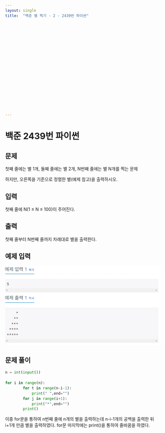 ```yaml
---
layout: single
title:  "백준 별 찍기 - 2 - 2439번 파이썬"


















---
```


# 백준 2439번 파이썬



## 문제

첫째 줄에는 별 1개, 둘째 줄에는 별 2개, N번째 줄에는 별 N개를 찍는 문제

하지만, 오른쪽을 기준으로 정렬한 별(예제 참고)을 출력하시오.

## 입력

첫째 줄에 N(1 ≤ N ≤ 100)이 주어진다.



## 출력

첫째 줄부터 N번째 줄까지 차례대로 별을 출력한다.

## 예제 입력

![baekjoon2439](../images/2021-10-25-baekjoon2439/baekjoon2439.PNG)

## **문제 풀이**

```python
n = int(input())

for i in range(n):
		for t in range(n-i-1):
			print(" ",end="")
		for j in range(i+1):
			print("*",end="")
		print()
```

이중 for문을 통하여 n번째 줄에 n개의 별을 출력하는데 n-i-1개의 공백을 출력한 뒤  i+1개 만큼 별을 출력하였다. for문 마지막에는 print()을 통하여 줄바꿈을 하였다.





